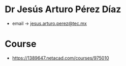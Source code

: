 # Dr Jesús Arturo Pérez Díaz
* email -> jesus.arturo.perez@tec.mx
# Course
  * https://1389647.netacad.com/courses/975010

